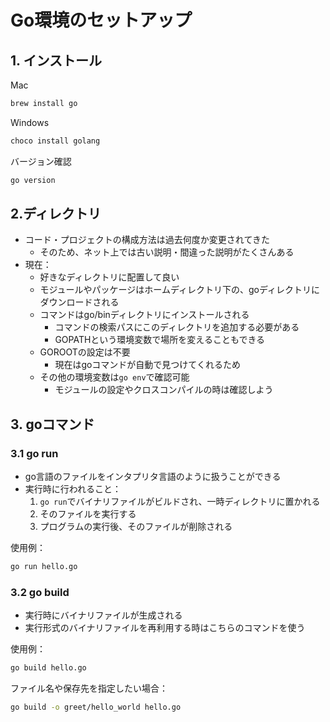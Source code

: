 # Go環境のセットアップ
## 1. インストール
Mac
```bash
brew install go
```
Windows
```bash
choco install golang
```
バージョン確認
```bash
go version
```

## 2.ディレクトリ
- コード・プロジェクトの構成方法は過去何度か変更されてきた
  - そのため、ネット上では古い説明・間違った説明がたくさんある
- 現在：
  - 好きなディレクトリに配置して良い
  - モジュールやパッケージはホームディレクトリ下の、goディレクトリにダウンロードされる
  - コマンドはgo/binディレクトリにインストールされる
    - コマンドの検索パスにこのディレクトリを追加する必要がある
    - GOPATHという環境変数で場所を変えることもできる
  - GOROOTの設定は不要
    - 現在はgoコマンドが自動で見つけてくれるため
  - その他の環境変数は`go env`で確認可能
    - モジュールの設定やクロスコンパイルの時は確認しよう

## 3. goコマンド
### 3.1 go run
- go言語のファイルをインタプリタ言語のように扱うことができる
- 実行時に行われること：
  1. `go run`でバイナリファイルがビルドされ、一時ディレクトリに置かれる
  2. そのファイルを実行する
  3. プログラムの実行後、そのファイルが削除される

使用例：
```bash
go run hello.go
```

### 3.2 go build
- 実行時にバイナリファイルが生成される
- 実行形式のバイナリファイルを再利用する時はこちらのコマンドを使う

使用例：
```bash
go build hello.go
```

ファイル名や保存先を指定したい場合：
```bash
go build -o greet/hello_world hello.go
```
